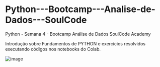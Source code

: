 # Python---Bootcamp---Analise-de-Dados---SoulCode
 Python - Semana 4 - Bootcamp Análise de Dados SoulCode Academy 


 
Introdução sobre Fundamentos de PYTHON e exercícios resolvidos executando códigos nos notebooks do Colab.
 
![image](https://github.com/IsabelCBarros/Python---Bootcamp---Analise-de-Dados---SoulCode/assets/100105009/e3660cde-fb2d-4615-8f5f-0f7daa192e55)
